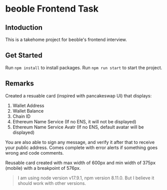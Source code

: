 # beoble Frontend Task

## Intoduction
This is a takehome project for beoble's frontend interview.

## Get Started
Run ```npm install``` to install packages.
Run ```npm run start``` to start the project.

## Remarks
Created a resuable card (inspired with pancakeswap UI) that displays:
1. Wallet Address
2. Wallet Balance 
3. Chain ID
4. Ethereum Name Service (If no ENS, it will not be displayed)
5. Ethereum Name Service Avatr (If no ENS, default avatar will be displayed)

You are also able to sign any message, and verify it after that to receive your public address.
Comes complete with error alerts if something goes wrong and code comments.

Reusable card created with max width of 600px and min width of 375px (mobile) with a breakpoint of 576px.

> I am using node version v17.9.1, npm version 8.11.0. But I believe it should work with other versions.